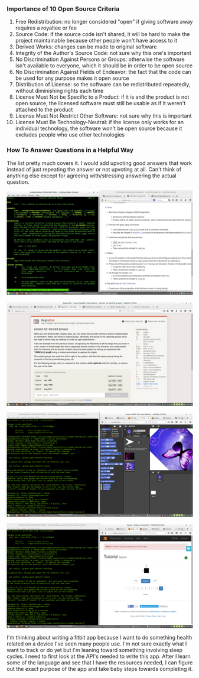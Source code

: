 ### Importance of 10 Open Source Criteria
 1. Free Redistribution: no longer considered "open" if giving software away requires a royaltee or fee
 2. Source Code: if the source code isn't shared, it will be hard to make the project maintainable because other people won't have access to it
 3. Derived Works: changes can be made to original software
 4. Integrity of the Author's Source Code: not sure why this one's important
 5. No Discrimination Against Persons or Groups: otherwise the software isn't available to everyone, which it should be in order to be open source
 6. No Discrimination Against Fields of Endeavor: the fact that the code can be used for any purpose makes it open source
 7. Distribution of License: so the software can be redistributed repeatedly, without diminishing rights each time
 8. License Must Not be Specific to a Product: if it is and the product is not open source, the licensed software must still be usable as if it weren't attached to the product
 9. License Must Not Restrict Other Software: not sure why this is important
 10. License Must Be Technology-Neutral: if the license only works for an individual technology, the software won't be open source because it excludes people who use other technologies

### How To Answer Questions in a Helpful Way
 The list pretty much covers it. I would add upvoting good answers that work instead of just repeating the answer or not upvoting at all.
 Can't think of anything else except for agreeing with/stressing answering the actual question.
 
![Tree Screenshot](images/TreeScreenshot.jpg)

![Reg Ex Practice](images/RegExPractice.png)
 
![Snaply](images/Snaply.png)

![Tutorial](images/Tutorial.png)

I'm thinking about writing a fitbit app because I want to do something health related on a device I've seen many people use. I'm not sure exactly what I want to track or do yet but I'm leaning toward something involving sleep cycles. I need to first look at the API's needed to write this app. After I learn some of the language and see that I have the resources needed, I can figure out the exact purpose of the app and take baby steps towards completing it.